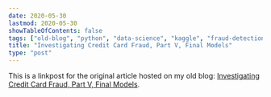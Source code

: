 ```yaml
---
date: 2020-05-30
lastmod: 2020-05-30
showTableOfContents: false
tags: ["old-blog", "python", "data-science", "kaggle", "fraud-detection", "credit-card-fraud", "models"]
title: "Investigating Credit Card Fraud, Part V, Final Models"
type: "post"
---
```


This is a linkpost for the original article hosted on my old blog: [Investigating Credit Card Fraud, Part V, Final Models](https://lovkush-a.github.io/python/data%20science/2020/05/30/creditcard5.html). 